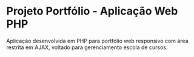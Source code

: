 # Projeto Portfólio - Aplicação Web PHP

Aplicação desenvolvida em PHP para portfólio web responsivo com área restrita em AJAX, voltado para gerenciamento escola de cursos.
